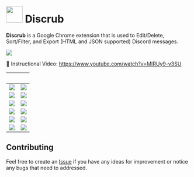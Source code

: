 # <img width="45px" src="https://github.com/prathercc/discrub-ext/raw/master/public/discrub2.png"> Discrub

**Discrub** is a Google Chrome extension that is used to Edit/Delete, Sort/Filter, and Export (HTML and JSON supported) Discord messages.

<a href="https://chrome.google.com/webstore/detail/discrub/plhdclenpaecffbcefjmpkkbdpkmhhbj"><img src="https://img.shields.io:/chrome-web-store/users/plhdclenpaecffbcefjmpkkbdpkmhhbj?style=plastic&label=Discrub on Chrome&logo=javascript&logoColor=38bdae&color=1a1b27&labelColor=404040"></a>

📼 Instructional Video: https://www.youtube.com/watch?v=MIRUy9-v3SU

|                                                ‎                                                |                                                ‎                                                |
| :---------------------------------------------------------------------------------------------: | :---------------------------------------------------------------------------------------------: |
| ![](https://raw.githubusercontent.com/prathercc/discrub-ext/master/discrub_screenshots/z2.png)  | ![](https://raw.githubusercontent.com/prathercc/discrub-ext/master/discrub_screenshots/z3.png)  |
| ![](https://raw.githubusercontent.com/prathercc/discrub-ext/master/discrub_screenshots/z4.png)  | ![](https://raw.githubusercontent.com/prathercc/discrub-ext/master/discrub_screenshots/z5.png)  |
| ![](https://raw.githubusercontent.com/prathercc/discrub-ext/master/discrub_screenshots/z6.png)  | ![](https://raw.githubusercontent.com/prathercc/discrub-ext/master/discrub_screenshots/z7.png)  |
| ![](https://raw.githubusercontent.com/prathercc/discrub-ext/master/discrub_screenshots/z8.png)  | ![](https://raw.githubusercontent.com/prathercc/discrub-ext/master/discrub_screenshots/z9.png)  |
| ![](https://raw.githubusercontent.com/prathercc/discrub-ext/master/discrub_screenshots/z11.png) | ![](https://raw.githubusercontent.com/prathercc/discrub-ext/master/discrub_screenshots/z12.png) |
| ![](https://raw.githubusercontent.com/prathercc/discrub-ext/master/discrub_screenshots/z13.png) | ![](https://raw.githubusercontent.com/prathercc/discrub-ext/master/discrub_screenshots/z14.png) |

## Contributing

Feel free to create an [Issue](https://github.com/prathercc/discrub-ext/issues) if you have any ideas for improvement or notice any bugs that need to addressed.
